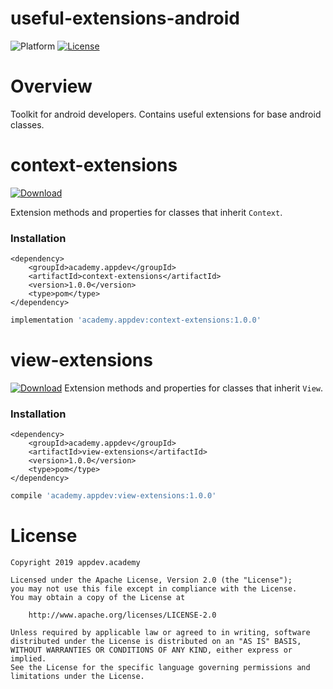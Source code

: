 # useful-extensions-android
![Platform](http://img.shields.io/badge/platform-android-blue.svg?style=flat)
[![License](https://img.shields.io/badge/License-Apache%202.0-blue.svg)](https://opensource.org/licenses/Apache-2.0)

# Overview

Toolkit for android developers. Contains useful extensions for base android classes.

# context-extensions
[![Download](https://api.bintray.com/packages/staspetrenko/maven/context-extensions/images/download.svg)](https://bintray.com/staspetrenko/maven/context-extensions/_latestVersion)


Extension methods and properties for classes that inherit `Context`.
### Installation
``` maven
<dependency>
	<groupId>academy.appdev</groupId>
	<artifactId>context-extensions</artifactId>
	<version>1.0.0</version>
	<type>pom</type>
</dependency>
```
``` gradle
implementation 'academy.appdev:context-extensions:1.0.0'
```

# view-extensions
[![Download](https://api.bintray.com/packages/staspetrenko/maven/view-extensions/images/download.svg)](https://bintray.com/staspetrenko/maven/view-extensions/_latestVersion)
Extension methods and properties for classes that inherit `View`.
### Installation
``` maven
<dependency>
	<groupId>academy.appdev</groupId>
	<artifactId>view-extensions</artifactId>
	<version>1.0.0</version>
	<type>pom</type>
</dependency>
```
``` gradle
compile 'academy.appdev:view-extensions:1.0.0'
```
# License

```
Copyright 2019 appdev.academy

Licensed under the Apache License, Version 2.0 (the "License");
you may not use this file except in compliance with the License.
You may obtain a copy of the License at

    http://www.apache.org/licenses/LICENSE-2.0

Unless required by applicable law or agreed to in writing, software
distributed under the License is distributed on an "AS IS" BASIS,
WITHOUT WARRANTIES OR CONDITIONS OF ANY KIND, either express or implied.
See the License for the specific language governing permissions and
limitations under the License.
```